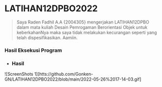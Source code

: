 # LATIHAN12DPBO2022
>Saya Raden Fadhil A.A {2004305} mengerjakan LATIHAN12DPBO dalam mata kuliah Desain Pemrogaman Berorientasi Objek untuk keberkahanNya maka saya tidak melakukan kecurangan seperti yang telah dispesifikasikan. Aamiin.
### Hasil Eksekusi Program  
- ### Hasil
![ScreenShots 1][htts://github.com/Gonken-GN/LATIHAN12DPBO2022/blob/main/2022-05-26%2017-14-03.gif]
